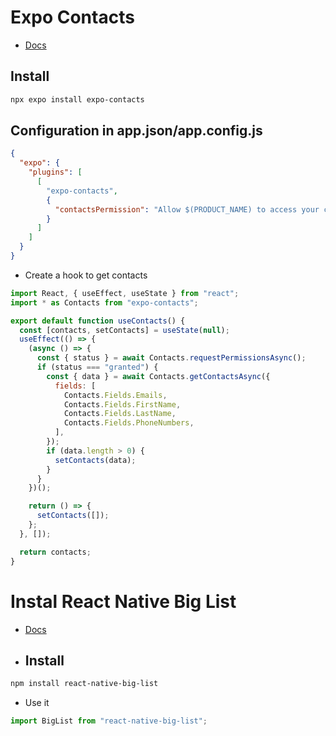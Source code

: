 # Expo Contacts

- [Docs](https://docs.expo.dev/versions/latest/sdk/contacts/)

## Install

```bash
npx expo install expo-contacts
```

## Configuration in app.json/app.config.js

```json
{
  "expo": {
    "plugins": [
      [
        "expo-contacts",
        {
          "contactsPermission": "Allow $(PRODUCT_NAME) to access your contacts."
        }
      ]
    ]
  }
}
```

- Create a hook to get contacts

```jsx
import React, { useEffect, useState } from "react";
import * as Contacts from "expo-contacts";

export default function useContacts() {
  const [contacts, setContacts] = useState(null);
  useEffect(() => {
    (async () => {
      const { status } = await Contacts.requestPermissionsAsync();
      if (status === "granted") {
        const { data } = await Contacts.getContactsAsync({
          fields: [
            Contacts.Fields.Emails,
            Contacts.Fields.FirstName,
            Contacts.Fields.LastName,
            Contacts.Fields.PhoneNumbers,
          ],
        });
        if (data.length > 0) {
          setContacts(data);
        }
      }
    })();

    return () => {
      setContacts([]);
    };
  }, []);

  return contacts;
}
```

# Instal React Native Big List

- [Docs](https://www.npmjs.com/package/react-native-big-list)
- ## Install

```bash
npm install react-native-big-list
```

- Use it

```jsx
import BigList from "react-native-big-list";
```
